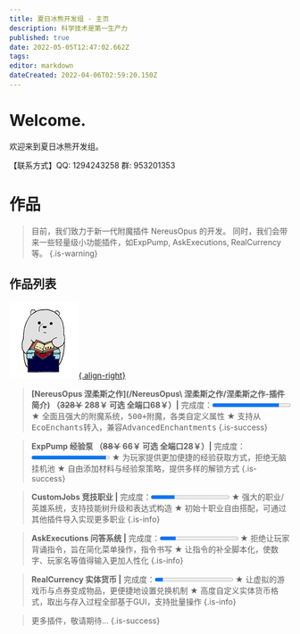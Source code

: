 ```yaml
---
title: 夏日冰熊开发组 - 主页
description: 科学技术是第一生产力
published: true
date: 2022-05-05T12:47:02.662Z
tags: 
editor: markdown
dateCreated: 2022-04-06T02:59:20.150Z
---
```


# Welcome.
<p class="group_title">欢迎来到夏日冰熊开发组。</p>
【联系方式】QQ: 1294243258 群: 953201353


# 作品
> 目前，我们致力于新一代附魔插件 NereusOpus 的开发。
> 同时，我们会带来一些轻量级小功能插件，如ExpPump, AskExecutions, RealCurrency等。
{.is-warning}
## 作品列表
<a href="/NereusOpus 涅柔斯之作/涅柔斯之作-插件简介">![nereusopus_logo-小.png](/nereusopus/nereusopus_logo-小.png){.align-right}</a>
> **[NereusOpus 涅柔斯之作](/NereusOpus\ 涅柔斯之作/涅柔斯之作-插件简介) （~~328￥~~ 288￥ 可选 全端口68￥）|** 完成度：<progress value="85" max="100" contenteditable="false"></progress>
★ <samp>全面且强大的附魔系统，500+附魔，各类自定义属性</samp>
★ <samp>支持从EcoEnchants转入，兼容AdvancedEnchantments</samp>
{.is-success}

> **ExpPump 经验泵 （~~88￥~~ 66￥ 可选 全端口28￥）|** 完成度：<progress value="95" max="100" contenteditable="false"></progress>
★ <samp>为玩家提供更加便捷的经验获取方式，拒绝无脑挂机池</samp>
★ <samp>自由添加材料与经验泵策略，提供多样的解锁方式</samp>
{.is-success}

> **CustomJobs 竞技职业 |** 完成度：<progress value="30" max="100" contenteditable="false"></progress>
★ 强大的职业/英雄系统，支持技能树升级和表达式构造
★ 初始十职业自由搭配，可通过其他插件导入实现更多职业
{.is-info}

> **AskExecutions 问答系统 |** 完成度：<progress value="20" max="100" contenteditable="false"></progress>
★ 拒绝让玩家背诵指令，旨在简化菜单操作，指令书写
★ 让指令的补全脚本化，使数字、玩家名等值得输入更加人性化
{.is-info}

> **RealCurrency 实体货币 |** 完成度：<progress value="10" max="100" contenteditable="false"></progress>
★ 让虚拟的游戏币与点券变成物品，更便捷地设置兑换机制
★ 高度自定义实体货币格式，取出与存入过程全部基于GUI，支持批量操作
{.is-info}

> 更多插件，敬请期待...
{.is-success}

